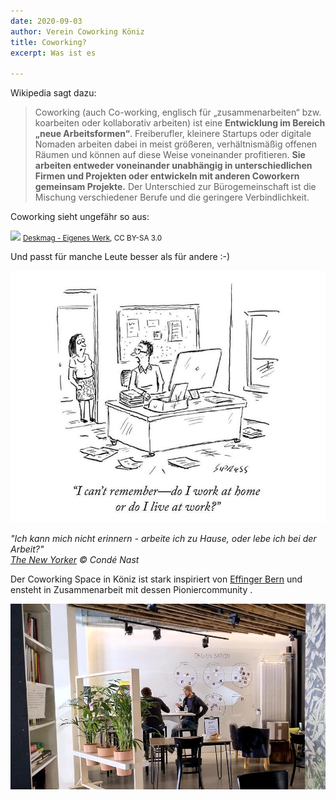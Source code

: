 ```yaml
---
date: 2020-09-03
author: Verein Coworking Köniz
title: Coworking?
excerpt: Was ist es

---
```

Wikipedia sagt dazu:

> Coworking (auch Co-working, englisch für „zusammenarbeiten“ bzw. koarbeiten oder kollaborativ arbeiten) ist eine **Entwicklung im Bereich „neue Arbeitsformen“**. Freiberufler, kleinere Startups oder digitale Nomaden arbeiten dabei in meist größeren, verhältnismäßig offenen Räumen und können auf diese Weise voneinander profitieren. **Sie arbeiten entweder voneinander unabhängig in unterschiedlichen Firmen und Projekten oder entwickeln mit anderen Coworkern gemeinsam Projekte.** Der Unterschied zur Bürogemeinschaft ist die Mischung verschiedener Berufe und die geringere Verbindlichkeit.

Coworking sieht ungefähr so aus:

![](https://upload.wikimedia.org/wikipedia/commons/8/8f/Coworking_Space_in_Berlin.jpg)
<small><a href="https://commons.wikimedia.org/w/index.php?curid=15391953">Deskmag - Eigenes Werk</a>, CC BY-SA 3.0</small>

Und passt für manche Leute besser als für andere :-)

![](/uploads/liveatwork.jpg)

_"Ich kann mich nicht erinnern - arbeite ich zu Hause, oder lebe ich bei der Arbeit?"<br>_[_The New Yorker_](https://www.newyorker.com/cartoon/a20805) _© Condé Nast_

Der Coworking Space in Köniz ist stark inspiriert von [Effinger Bern](https://effinger.ch) und ensteht in Zusammenarbeit mit dessen Pioniercommunity .

![](/uploads/photos/IMG_20200408_124107.jpg)